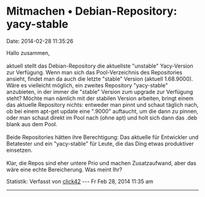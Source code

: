 Mitmachen • Debian-Repository: yacy-stable
==========================================

Date: 2014-02-28 11:35:26

Hallo zusammen,\
\
aktuell stellt das Debian-Repository die aktuellste \"unstable\"
Yacy-Version zur Verfügung. Wenn man sich das Pool-Verzeichnis des
Repositories ansieht, findet man da auch die letzte \"stable\" Version
(aktuell 1.68.9000). Wäre es vielleicht möglich, ein zweites Repository
\"yacy-stable\" anzubieten, in der immer die \"stable\" Version zum
upgrade zur Verfügung steht? Möchte man nämlich mit der stabilen Version
arbeiten, bringt einem das aktuelle Repository nichts: entweder man
pinnt und schaut täglich nach, ob bei einem apt-get update eine
\".9000\" auftaucht, um die dann zu pinnen, oder man schaut direkt im
Pool nach (ohne apt) und holt sich dann das .deb blank aus dem Pool.\
\
Beide Repositories hätten ihre Berechtigung: Das aktuelle für Entwickler
und Betatester und ein \"yacy-stable\" für Leute, die das Ding etwas
produktiver einsetzen.\
\
Klar, die Repos sind eher untere Prio und machen Zusatzaufwand, aber das
wäre eine echte Bereicherung. Was meint Ihr?

Statistik: Verfasst von
[click42](http://forum.yacy-websuche.de/memberlist.php?mode=viewprofile&u=8808)
--- Fr Feb 28, 2014 11:35 am

------------------------------------------------------------------------
